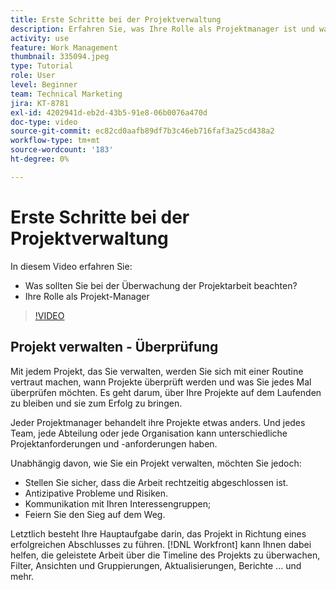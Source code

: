 ```yaml
---
title: Erste Schritte bei der Projektverwaltung
description: Erfahren Sie, was Ihre Rolle als Projektmanager ist und was Sie bei der Überwachung der Projektarbeit beachten sollten.
activity: use
feature: Work Management
thumbnail: 335094.jpeg
type: Tutorial
role: User
level: Beginner
team: Technical Marketing
jira: KT-8781
exl-id: 4202941d-eb2d-43b5-91e8-06b0076a470d
doc-type: video
source-git-commit: ec82cd0aafb89df7b3c46eb716faf3a25cd438a2
workflow-type: tm+mt
source-wordcount: '183'
ht-degree: 0%

---
```


# Erste Schritte bei der Projektverwaltung

In diesem Video erfahren Sie:

* Was sollten Sie bei der Überwachung der Projektarbeit beachten?
* Ihre Rolle als Projekt-Manager

>[!VIDEO](https://video.tv.adobe.com/v/335094/?quality=12&learn=on)

## Projekt verwalten - Überprüfung

Mit jedem Projekt, das Sie verwalten, werden Sie sich mit einer Routine vertraut machen, wann Projekte überprüft werden und was Sie jedes Mal überprüfen möchten. Es geht darum, über Ihre Projekte auf dem Laufenden zu bleiben und sie zum Erfolg zu bringen.

Jeder Projektmanager behandelt ihre Projekte etwas anders. Und jedes Team, jede Abteilung oder jede Organisation kann unterschiedliche Projektanforderungen und -anforderungen haben.

Unabhängig davon, wie Sie ein Projekt verwalten, möchten Sie jedoch:

* Stellen Sie sicher, dass die Arbeit rechtzeitig abgeschlossen ist.
* Antizipative Probleme und Risiken.
* Kommunikation mit Ihren Interessengruppen;
* Feiern Sie den Sieg auf dem Weg.

Letztlich besteht Ihre Hauptaufgabe darin, das Projekt in Richtung eines erfolgreichen Abschlusses zu führen. [!DNL Workfront] kann Ihnen dabei helfen, die geleistete Arbeit über die Timeline des Projekts zu überwachen, Filter, Ansichten und Gruppierungen, Aktualisierungen, Berichte ... und mehr.

<!---
learn more urls
3 universal principles of project management
What is a project manager?
Project management knowledge areas
9 best practices for effective project management
10 work management problems and how to solve them
--->
